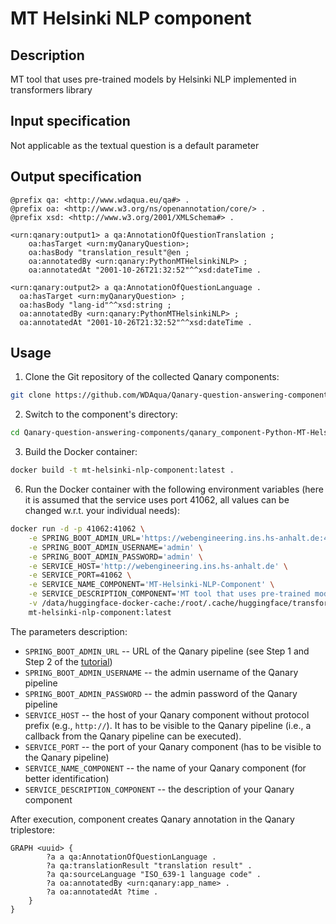 # MT Helsinki NLP component

## Description

MT tool that uses pre-trained models by Helsinki NLP implemented in transformers library

## Input specification

Not applicable as the textual question is a default parameter

## Output specification

```ttl
@prefix qa: <http://www.wdaqua.eu/qa#> .
@prefix oa: <http://www.w3.org/ns/openannotation/core/> .
@prefix xsd: <http://www.w3.org/2001/XMLSchema#> .

<urn:qanary:output1> a qa:AnnotationOfQuestionTranslation ;
    oa:hasTarget <urn:myQanaryQuestion>; 
    oa:hasBody "translation_result"@en ;
    oa:annotatedBy <urn:qanary:PythonMTHelsinkiNLP> ;
    oa:annotatedAt "2001-10-26T21:32:52"^^xsd:dateTime .

<urn:qanary:output2> a qa:AnnotationOfQuestionLanguage .
  oa:hasTarget <urn:myQanaryQuestion> ; 
  oa:hasBody "lang-id"^^xsd:string ;
  oa:annotatedBy <urn:qanary:PythonMTHelsinkiNLP> ;
  oa:annotatedAt "2001-10-26T21:32:52"^^xsd:dateTime .
```

## Usage

1. Clone the Git repository of the collected Qanary components:

```bash
git clone https://github.com/WDAqua/Qanary-question-answering-components.git
```

2. Switch to the component's directory:

```bash
cd Qanary-question-answering-components/qanary_component-Python-MT-Helsinki-NLP
```

3. Build the Docker container: 

```bash
docker build -t mt-helsinki-nlp-component:latest .
```

6. Run the Docker container with the following environment variables (here it is assumed that the service uses port 41062, all values can be changed w.r.t. your individual needs):
```bash
docker run -d -p 41062:41062 \
    -e SPRING_BOOT_ADMIN_URL='https://webengineering.ins.hs-anhalt.de:43740' \
    -e SPRING_BOOT_ADMIN_USERNAME='admin' \
    -e SPRING_BOOT_ADMIN_PASSWORD='admin' \
    -e SERVICE_HOST='http://webengineering.ins.hs-anhalt.de' \
    -e SERVICE_PORT=41062 \
    -e SERVICE_NAME_COMPONENT='MT-Helsinki-NLP-Component' \
    -e SERVICE_DESCRIPTION_COMPONENT='MT tool that uses pre-trained models by Helsinki NLP implemented in transformers library' \
    -v /data/huggingface-docker-cache:/root/.cache/huggingface/transformers \
    mt-helsinki-nlp-component:latest
```

The parameters description:

* `SPRING_BOOT_ADMIN_URL` -- URL of the Qanary pipeline (see Step 1 and Step 2 of the [tutorial](https://github.com/WDAqua/Qanary/wiki/Qanary-tutorial:-How-to-build-a-trivial-Question-Answering-pipeline))
* `SPRING_BOOT_ADMIN_USERNAME` -- the admin username of the Qanary pipeline
* `SPRING_BOOT_ADMIN_PASSWORD` -- the admin password of the Qanary pipeline
* `SERVICE_HOST` -- the host of your Qanary component without protocol prefix (e.g., `http://`). It has to be visible to the Qanary pipeline (i.e., a callback from the Qanary pipeline can be executed).
* `SERVICE_PORT` -- the port of your Qanary component (has to be visible to the Qanary pipeline)
* `SERVICE_NAME_COMPONENT` -- the name of your Qanary component (for better identification)
* `SERVICE_DESCRIPTION_COMPONENT` -- the description of your Qanary component

After execution, component creates Qanary annotation in the Qanary triplestore:
```
GRAPH <uuid> {
        ?a a qa:AnnotationOfQuestionLanguage .
        ?a qa:translationResult "translation result" .
        ?a qa:sourceLanguage "ISO_639-1 language code" .
        ?a oa:annotatedBy <urn:qanary:app_name> .
        ?a oa:annotatedAt ?time .
    }
}
```